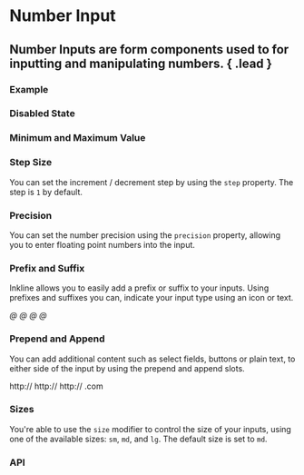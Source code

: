 # Number Input
## Number Inputs are form components used to for inputting and manipulating numbers. { .lead }

### Example


<i-code-preview title="Number Input">

<i-input-number v-model="inputValue" placeholder="Type something.." />

<template slot="html">

~~~html
<i-input-number v-model="value" placeholder="Type something.." />
~~~

</template>
<template slot="js">

~~~js
export default {
  data () {
    return {
      value: ''
    };
  }
}
~~~

</template>
<template slot="output">

Value: <code>{{inputValue}}</code>

</template>
</i-code-preview>

### Disabled State


<i-code-preview title="Disabled Number Input">

<i-input-number v-model="disabledInputValue" placeholder="Type something.." disabled />

<template slot="html">

~~~html
<i-input-number v-model="value" placeholder="Type something.." disabled />
~~~

</template>
<template slot="js">

~~~js
export default {
  data () {
    return {
      value: ''
    };
  }
}
~~~

</template>
</i-code-preview>


### Minimum and Maximum Value


<i-code-preview title="Number Input Minimum and Maximum Value">

<i-input-number v-model="minMaxInputValue" :min="1" :max="10" placeholder="Type something.." />

<template slot="html">

~~~html
<i-input-number v-model="value" :min="1" :max="10" placeholder="Type something.." />
~~~

</template>
<template slot="js">

~~~js
export default {
  data () {
    return {
      value: 1
    };
  }
}
~~~

</template>
<template slot="output">

Value: <code>{{minMaxInputValue}}</code>

</template>
</i-code-preview>

### Step Size

You can set the increment / decrement step by using the `step` property. The step is `1` by default.


<i-code-preview title="Number Input Step Size">

<i-input-number v-model="stepInputValue" :step="10" placeholder="Type something.." />

<template slot="html">

~~~html
<i-input-number v-model="value" :step="10" placeholder="Type something.." />
~~~

</template>
<template slot="js">

~~~js
export default {
  data () {
    return {
      value: ''
    };
  }
}
~~~

</template>
<template slot="output">

Value: <code>{{stepInputValue}}</code>

</template>
</i-code-preview>

### Precision

You can set the number precision using the `precision` property, allowing you to enter floating point numbers into the input.


<i-code-preview title="Number Input Precision">

<i-input-number v-model="precisionInputValue" :precision="2" placeholder="Type something.." />

<template slot="html">

~~~html
<i-input-number v-model="value" :precision="2" placeholder="Type something.." />
~~~

</template>
<template slot="js">

~~~js
export default {
  data () {
    return {
      value: ''
    };
  }
}
~~~

</template>
<template slot="output">

Value: <code>{{precisionInputValue}}</code>

</template>
</i-code-preview>

### Prefix and Suffix
Inkline allows you to easily add a prefix or suffix to your inputs. Using prefixes and suffixes you can, indicate 
your input type using an icon or text. 


<i-code-preview title="Number Input Prefix and Suffix">

<i-input-number v-model="prefixInputValue" placeholder="Type something.." class="_margin-bottom-1">
    <i slot="prefix" class="form-input-icon">@</i>
</i-input-number>

<i-input-number v-model="suffixInputValue" placeholder="Type something.." class="_margin-bottom-1">
    <i slot="suffix" class="form-input-icon">@</i>
</i-input-number>

<i-input-number v-model="prefixSuffixInputValue" placeholder="Type something..">
    <i slot="prefix" class="form-input-icon">@</i>
    <i slot="suffix" class="form-input-icon">@</i>
</i-input-number>


<template slot="html">

~~~html
<i-input-number v-model="value" placeholder="Type something..">
    <i slot="prefix" class="form-input-icon">@</i>
</i-input-number>
~~~

~~~html
<i-input-number v-model="value" placeholder="Type something..">
    <i slot="suffix" class="form-input-icon">@</i>
</i-input-number>
~~~

~~~html
<i-input-number v-model="value" placeholder="Type something..">
    <i slot="prefix" class="form-input-icon">@</i>
    <i slot="suffix" class="form-input-icon">@</i>
</i-input-number>
~~~

</template>
<template slot="js">

~~~js
export default {
  data () {
    return {
      value: ''
    };
  }
}
~~~

</template>
</i-code-preview>

### Prepend and Append
You can add additional content such as select fields, buttons or plain text, to either side of the input by using the prepend and append slots.


<i-code-preview title="Number Input Prepend">

<i-input-number v-model="prependInputValue" placeholder="Type something.." class="_margin-bottom-1">
    <span slot="prepend" class="form-input-prepend">http://</span>
</i-input-number>

<i-input-number v-model="appendInputValue" placeholder="Type something.." class="_margin-bottom-1">
    <span slot="append" class="form-input-append">http://</span>
</i-input-number>

<i-input-number v-model="prependAppendInputValue" placeholder="Type something..">
    <span slot="prepend" class="form-input-prepend">http://</span>
    <span slot="append" class="form-input-append">.com</span>
</i-input-number>

<template slot="html">

~~~html
<i-input-number v-model="value" placeholder="Type something..">
    <span slot="prepend" class="form-input-prepend">http://</span>
</i-input-number>
~~~

~~~html
<i-input-number v-model="value" placeholder="Type something..">
    <span slot="append" class="form-input-append">.com</span>
</i-input-number>
~~~

~~~html
<i-input-number v-model="value" placeholder="Type something..">
    <span slot="prepend" class="form-input-prepend">http://</span>
    <span slot="append" class="form-input-append">.com</span>
</i-input-number>
~~~

</template>
<template slot="js">

~~~js
export default {
  data () {
    return {
      value: ''
    };
  }
}
~~~

</template>
</i-code-preview>

### Sizes
You're able to use the `size` modifier to control the size of your inputs, using one of the available sizes: `sm`, `md`, and `lg`. The default size is set to `md`.

<i-code-preview title="Number Input Sizes">

<i-form-group>
    <i-input-number size="sm" v-model="smInputValue" placeholder="Type something small.." />
</i-form-group>

<i-form-group>
    <i-input-number size="md" v-model="mdInputValue" placeholder="Type something medium.." />
</i-form-group>

<i-form-group>
    <i-input-number size="lg" v-model="lgInputValue" placeholder="Type something large.." />
</i-form-group>

<template slot="html">

~~~html
<i-input-number size="sm" v-model="value" placeholder="Type something small.." />
~~~
~~~html
<i-input-number size="md" v-model="value" placeholder="Type something medium.." />
~~~
~~~html
<i-input-number size="lg" v-model="value" placeholder="Type something large.." />
~~~

</template>
<template slot="js">

~~~js
export default {
  data () {
    return {
      value: ''
    };
  }
}
~~~

</template>
</i-code-preview>


### API

<i-api-preview title="Input Number API" markup="i-input-number" expanded>
    <template slot="props">
        <api-table>
            <api-table-row>
                <template slot="property">disabled</template>
                <template slot="description">Sets the state of the number input form component as disabled.</template>
                <template slot="type"><code>Boolean</code></template>
                <template slot="values"><code>true</code>, <code>false</code></template>
                <template slot="default"><code>false</code></template>
            </api-table-row>
            <api-table-row>
                <template slot="property">placeholder</template>
                <template slot="description">Sets the placeholder of the number input form component.</template>
                <template slot="type"><code>String</code></template>
                <template slot="values"></template>
                <template slot="default"></template>
            </api-table-row>
            <api-table-row>
                <template slot="property">readonly</template>
                <template slot="description">Sets the state of the number input form component as readonly.</template>
                <template slot="type"><code>Boolean</code></template>
                <template slot="values"><code>true</code>, <code>false</code></template>
                <template slot="default"><code>false</code></template>
            </api-table-row>
            <api-table-row>
                <template slot="property">schema</template>
                <template slot="description">Provides a schema binding to the number input form component. See the <nuxt-link to="/docs/forms/form-validation">Form Validation</nuxt-link> documentation.</template>
                <template slot="type"><code>Object</code></template>
                <template slot="values"></template>
                <template slot="default"></template>
            </api-table-row>
            <api-table-row>
                <template slot="property">size</template>
                <template slot="description">Sets the size of the number input form component.</template>
                <template slot="type"><code>String</code></template>
                <template slot="values"><code>sm</code>, <code>md</code>, <code>lg</code></template>
                <template slot="default"><code>md</code></template>
            </api-table-row>
            <api-table-row>
                <template slot="property">value</template>
                <template slot="description">Sets the value of the number input form component. To be provided using the <code>v-model</code> directive.</template>
                <template slot="type"><code>String</code></template>
                <template slot="values"></template>
                <template slot="default"></template>
            </api-table-row>
            <api-table-row>
                <template slot="property">min</template>
                <template slot="description">Sets the minimum value of the number input form component.</template>
                <template slot="type"><code>Number</code></template>
                <template slot="values"></template>
                <template slot="default">-Infinity</template>
            </api-table-row>
            <api-table-row>
                <template slot="property">max</template>
                <template slot="description">Sets the maximum value of the number input form component.</template>
                <template slot="type"><code>Number</code></template>
                <template slot="values"></template>
                <template slot="default">+Infinity</template>
            </api-table-row>
            <api-table-row>
                <template slot="property">precision</template>
                <template slot="description">Sets the number precision of the number input form component value.</template>
                <template slot="type"><code>Number</code></template>
                <template slot="values"></template>
                <template slot="default">0</template>
            </api-table-row>
            <api-table-row>
                <template slot="property">step</template>
                <template slot="description">Sets increase and decrease step of the number input form component value.</template>
                <template slot="type"><code>Number</code></template>
                <template slot="values"></template>
                <template slot="default">1</template>
            </api-table-row>
        </api-table>
    </template>
    <template slot="slots">
        <api-table>
            <api-table-row>
                <template slot="slot">prepend</template>
                <template slot="description">Slot for number input prepend content. Prepended content appears before the input inside a button-like container.</template>
            </api-table-row>
            <api-table-row>
                <template slot="slot">append</template>
                <template slot="description">Slot for number input append content. Appended content appears after the input inside a button-like container.</template>
            </api-table-row>
            <api-table-row>
                <template slot="slot">prefix</template>
                <template slot="description">Slot for number input prefix content. The prefix content appears inside the input field, on the left side.</template>
            </api-table-row>
            <api-table-row>
                <template slot="slot">suffix</template>
                <template slot="description">Slot for number input suffix content. The suffix content appears inside the input field, on the right side.</template>
            </api-table-row>
        </api-table>
    </template>
    <template slot="events">
        <api-table>
            <api-table-row>
                <template slot="event">click</template>
                <template slot="description">Emitted when number input form component is clicked.</template>
                <template slot="type"><code>(event: Event) => {}</code></template>
            </api-table-row>
            <api-table-row>
                <template slot="event">focus</template>
                <template slot="description">Emitted when number input form component is focused.</template>
                <template slot="type"><code>(event: Event) => {}</code></template>
            </api-table-row>
            <api-table-row>
                <template slot="event">blur</template>
                <template slot="description">Emitted when number input form component is blurred.</template>
                <template slot="type"><code>(event: Event) => {}</code></template>
            </api-table-row>
            <api-table-row>
                <template slot="event">change</template>
                <template slot="description">Emitted when number input form component value changes.</template>
                <template slot="type"><code>(value: String) => {}</code></template>
            </api-table-row>
            <api-table-row>
                <template slot="event">input</template>
                <template slot="description">Emitted when number input form component value changes.</template>
                <template slot="type"><code>(value: String) => {}</code></template>
            </api-table-row>
            <api-table-row>
                <template slot="event">mouseenter</template>
                <template slot="description">Emitted when number input form component is hovered.</template>
                <template slot="type"><code>(value: String) => {}</code></template>
            </api-table-row>
            <api-table-row>
                <template slot="event">mouseleave</template>
                <template slot="description">Emitted when number input form component is not hovered anymore.</template>
                <template slot="type"><code>(value: String) => {}</code></template>
            </api-table-row>
        </api-table>
    </template>
</i-api-preview>
